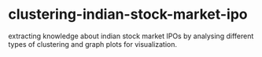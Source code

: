 # clustering-indian-stock-market-ipo
extracting knowledge about indian stock market IPOs by analysing different types of clustering and graph plots for visualization.

